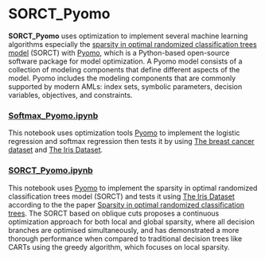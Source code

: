 # SORCT_Pyomo

**SORCT_Pyomo** uses optimization to implement several machine learning algorithms especially the [sparsity in optimal randomized classification trees model](https://idus.us.es/handle/11441/107840) (SORCT) with [Pyomo](http://www.pyomo.org/), which is a Python-based open-source software package for model optimization. A Pyomo model consists of a collection of modeling components that define different aspects of the model. Pyomo includes the modeling components that are commonly supported by modern AMLs: index sets, symbolic parameters, decision variables, objectives, and constraints.

### [Softmax_Pyomo.ipynb](https://github.com/MIsaiko/SORCT_Pyomo/blob/main/Softmax_Pyomo.ipynb) 
This notebook uses optimization tools [Pyomo](http://www.pyomo.org/) to implement the logistic regression and softmax regression then tests it by using [The breast cancer dataset](https://scikit-learn.org/stable/modules/generated/sklearn.datasets.load_breast_cancer.html) and [The Iris Dataset](https://scikit-learn.org/stable/auto_examples/datasets/plot_iris_dataset.html).

### [SORCT_Pyomo.ipynb](https://github.com/MIsaiko/SORCT_Pyomo/blob/main/SORCT_Pyomo.ipynb) 
This notebook uses [Pyomo](http://www.pyomo.org/) to implement the sparsity in optimal randomized classification trees model (SORCT) and tests it using [The Iris Dataset](https://scikit-learn.org/stable/auto_examples/datasets/plot_iris_dataset.html) according to the the paper [Sparsity in optimal randomized classification trees](https://idus.us.es/handle/11441/107840). The SORCT based on oblique cuts proposes a continuous optimization approach for both local and global sparsity, where all decision branches are optimised simultaneously, and has demonstrated a more thorough performance when compared to traditional decision trees like CARTs using the greedy algorithm, which focuses on local sparsity.